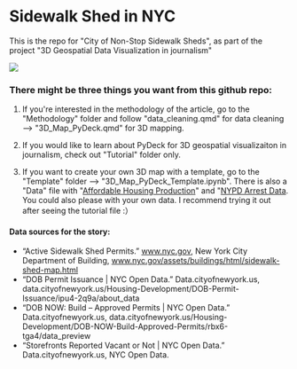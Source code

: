 # Sidewalk Shed in NYC

This is the repo for "City of Non-Stop Sidewalk Sheds", as part of the project "3D Geospatial Data Visualization in journalism"

[![](https://github.com/codespaces/badge.svg)](https://urban-adventure-q77p7q5pr4729677.github.dev/)

### There might be three things you want from this github repo:

1. If you're interested in the methodology of the article, go to the "Methodology" folder and follow "data_cleaning.qmd" for data cleaning --> "3D_Map_PyDeck.qmd" for 3D mapping.

2. If you would like to learn about PyDeck for 3D geospatial visualizaiton in journalism, check out "Tutorial" folder only.

3. If you want to create your own 3D map with a template, go to the "Template" folder --> "3D_Map_PyDeck_Template.ipynb". There is also a "Data" file with "[Affordable Housing Production](https://data.cityofnewyork.us/Housing-Development/Affordable-Housing-Production-by-Building/hg8x-zxpr/about_data)" and "[NYPD Arrest Data](https://data.cityofnewyork.us/Public-Safety/NYPD-Arrest-Data-Year-to-Date-/uip8-fykc/about_data). You could also please with your own data. I recommend trying it out after seeing the tutorial file :）

#### Data sources for the story:

- “Active Sidewalk Shed Permits.” www.nyc.gov, New York City Department of Building, www.nyc.gov/assets/buildings/html/sidewalk-shed-map.html
- “DOB Permit Issuance | NYC Open Data.” Data.cityofnewyork.us, data.cityofnewyork.us/Housing-Development/DOB-Permit-Issuance/ipu4-2q9a/about_data
- “DOB NOW: Build – Approved Permits | NYC Open Data.” Data.cityofnewyork.us, data.cityofnewyork.us/Housing-Development/DOB-NOW-Build-Approved-Permits/rbx6-tga4/data_preview
- “Storefronts Reported Vacant or Not | NYC Open Data.” Data.cityofnewyork.us, NYC Open Data.
